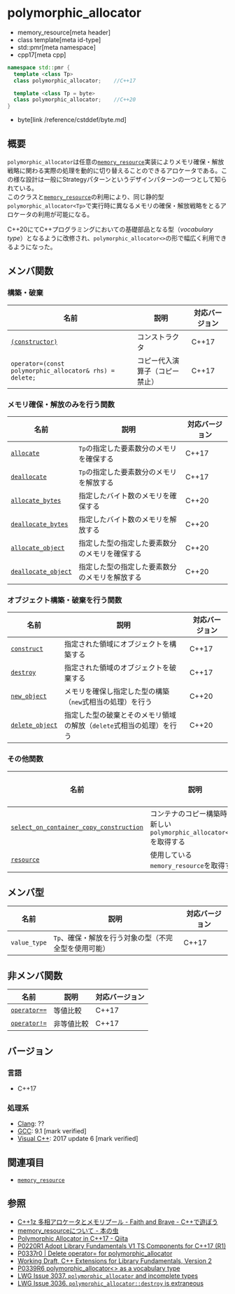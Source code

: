 # polymorphic_allocator
* memory_resource[meta header]
* class template[meta id-type]
* std::pmr[meta namespace]
* cpp17[meta cpp]

```cpp
namespace std::pmr {
  template <class Tp>
  class polymorphic_allocator;    //C++17

  template <class Tp = byte>
  class polymorphic_allocator;    //C++20
}
```
* byte[link /reference/cstddef/byte.md]

## 概要
`polymorphic_allocator`は任意の[`memory_resource`](memory_resource.md)実装によりメモリ確保・解放戦略に関わる実際の処理を動的に切り替えることのできるアロケータである。この様な設計は一般にStrategyパターンというデザインパターンの一つとして知られている。   
このクラスと[`memory_resource`](memory_resource.md)の利用により、同じ静的型`polymorphic_allocator<Tp>`で実行時に異なるメモリの確保・解放戦略をとるアロケータの利用が可能になる。

C++20にてC++プログラミングにおいての基礎部品となる型（*vocabulary type*）となるように改修され、`polymorphic_allocator<>`の形で幅広く利用できるようになった。

## メンバ関数

### 構築・破棄

| 名前            | 説明           | 対応バージョン |
|-----------------|----------------|----------------|
| [`(constructor)`](polymorphic_allocator/op_constructor.md) | コンストラクタ | C++17 |
| `operator=(const polymorphic_allocator& rhs) = delete;`     | コピー代入演算子（コピー禁止）     | C++17 |

### メモリ確保・解放のみを行う関数

| 名前            | 説明           | 対応バージョン |
|-----------------|----------------|----------------|
| [`allocate`](polymorphic_allocator/allocate.md) | `Tp`の指定した要素数分のメモリを確保する | C++17 |
| [`deallocate`](polymorphic_allocator/deallocate.md) | `Tp`の指定した要素数分のメモリを解放する | C++17 |
| [`allocate_bytes`](polymorphic_allocator/allocate_bytes.md) | 指定したバイト数のメモリを確保する | C++20 |
| [`deallocate_bytes`](polymorphic_allocator/deallocate_bytes.md) | 指定したバイト数のメモリを解放する | C++20 |
| [`allocate_object`](polymorphic_allocator/allocate_object.md) | 指定した型の指定した要素数分のメモリを確保する | C++20 |
| [`deallocate_object`](polymorphic_allocator/deallocate_object.md) | 指定した型の指定した要素数分のメモリを解放する | C++20 |

### オブジェクト構築・破棄を行う関数

| 名前            | 説明           | 対応バージョン |
|-----------------|----------------|----------------|
| [`construct`](polymorphic_allocator/construct.md) | 指定された領域にオブジェクトを構築する | C++17 |
| [`destroy`](polymorphic_allocator/destroy.md) | 指定された領域のオブジェクトを破棄する | C++17 |
| [`new_object`](polymorphic_allocator/new_object.md) | メモリを確保し指定した型の構築（`new`式相当の処理）を行う | C++20 |
| [`delete_object`](polymorphic_allocator/delete_object.md) | 指定した型の破棄とそのメモリ領域の解放（`delete`式相当の処理）を行う | C++20 |

### その他関数

| 名前            | 説明           | 対応バージョン |
|-----------------|----------------|----------------|
| [`select_on_container_copy_construction`](polymorphic_allocator/select_on_container_copy_construction.md) | コンテナのコピー構築時に新しい`polymorphic_allocator<Tp>`を取得する | C++17 |
| [`resource`](polymorphic_allocator/resource.md) | 使用している`memory_resource`を取得する | C++17 |

## メンバ型

| 名前            | 説明           | 対応バージョン |
|-----------------|----------------|----------------|
| `value_type` | `Tp`、確保・解放を行う対象の型（不完全型を使用可能） | C++17 |

## 非メンバ関数

| 名前            | 説明           | 対応バージョン |
|-----------------|----------------|----------------|
| [`operator==`](polymorphic_allocator/op_equal.md) | 等値比較 | C++17 |
| [`operator!=`](polymorphic_allocator/op_not_equal.md) | 非等値比較 | C++17 |

## バージョン
### 言語
- C++17

### 処理系
- [Clang](/implementation.md#clang): ??
- [GCC](/implementation.md#gcc): 9.1 [mark verified]
- [Visual C++](/implementation.md#visual_cpp): 2017 update 6 [mark verified]

## 関連項目
- [`memory_resource`](memory_resource.md)


## 参照
- [C++1z 多相アロケータとメモリプール - Faith and Brave - C++で遊ぼう ](https://faithandbrave.hateblo.jp/entry/2016/08/08/170454)
- [memory_resourceについて - 本の虫](https://cpplover.blogspot.com/2015/09/memoryresource.html)
- [Polymorphic Allocator in C++17 - Qiita](https://qiita.com/MitsutakaTakeda/items/48980faa9498c46b15b2)
- [P0220R1 Adopt Library Fundamentals V1 TS Components for C++17 (R1)](http://www.open-std.org/jtc1/sc22/wg21/docs/papers/2016/p0220r1.html)
- [P0337r0 | Delete operator= for polymorphic_allocator](http://www.open-std.org/jtc1/sc22/wg21/docs/papers/2016/p0337r0.html)
- [Working Draft, C++ Extensions for Library Fundamentals, Version 2](http://www.open-std.org/jtc1/sc22/wg21/docs/papers/2015/n4562.html#memory.resource.synop)
- [P0339R6 polymorphic_allocator<> as a vocabulary type](http://www.open-std.org/jtc1/sc22/wg21/docs/papers/2019/p0339r6.pdf)
- [LWG Issue 3037. `polymorphic_allocator` and incomplete types](https://wg21.cmeerw.net/lwg/issue3037)
- [LWG Issue 3036. `polymorphic_allocator::destroy` is extraneous](https://cplusplus.github.io/LWG/issue3036)
